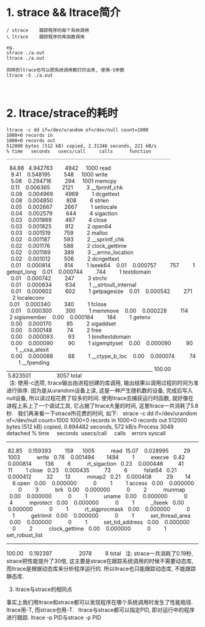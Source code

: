 # 1. strace && ltrace简介
    / strace	跟踪程序的每个系统调用
    \ ltrace	跟踪程序的库函数调用

    eg. 
	strace ./a.out
	ltrace ./a.out
	 
    同样的ltrace也可以把系统调用都打印出来, 使用-S参数
	ltrace -S ./a.out
  
 
# 2. ltrace/strace的耗时
    ltrace -c dd if=/dev/urandom of=/dev/null count=1000    
    1000+0 records in   
    1000+0 records out  
    512000 bytes (512 kB) copied, 2.31346 seconds, 221 kB/s 
    % time   seconds   usecs/call     calls      function  
    ____________________________________________________________
    84.88   4.942763        4942      1000  read    
    9.41    0.548195         548      1000  write   
    5.06    0.294716         294      1001  memcpy  
    0.11    0.006365        2121         3  __fprintf_chk   
    0.09    0.004969        4969         1  dcgettext   
    0.08    0.004850         808         6  strlen  
    0.05    0.002667        2667         1  setlocale   
    0.04    0.002579         644         4  sigaction   
    0.03    0.001869         467         4  close   
    0.03    0.001825         912         2  open64  
    0.03    0.001519         759         2  malloc  
    0.02    0.001187         593         2  __sprintf\_chk  
    0.02    0.001176         588         2  clock\_gettime  
    0.02    0.001169         389         3  __errno_location    
    0.02    0.001012         506         2  dcngettext  
    0.01    0.000814         814         1  lseek64 
    0.01    0.000757         757         1  getopt_long 
    0.01    0.000744         744         1  textdomain  
    0.01    0.000742         247         3  strchr  
    0.01    0.000634         634         1  __strtoull\_internal    
    0.01    0.000602         602         1  getpagesize 
    0.01    0.000542         271         2  localeconv  
    0.01    0.000340         340         1  fclose  
    0.01    0.000300         300         1  memmove 
    0.00    0.000228         114         2  sigismember 
    0.00    0.000184         184         1  getenv  
    0.00    0.000170          85         2  sigaddset   
    0.00    0.000148          74         2  free    
    0.00    0.000093          93         1  bindtextdomain  
    0.00    0.000090          90         1  sigemptyset 
    0.00    0.000090          90         1  __cxa_atexit    
    0.00    0.000088          88         1  __ctype\_b\_loc 
    0.00    0.000074          74         1  __fpending  
    ____________________________________________________________
    100.00    5.823501                 3057 total   
 
注:
使用-c选项, ltrace输出由进程创建的库调用, 输出结果以调用过程的时间为准进行排序.
因为是从urandom设备上读, 这是一种产生随机数的设备, 完成后写入null设备, 所以读过程花费了较多的时间.
使用ltrace去捕获运行时函数, 就好像在进程上系上了一个调试工具, 它占据了ltrace大量的时间, 这里ltrace一共消耗了5.8秒.
 
我们再来看一下strace所花费的时间, 如下:
 
strace -c dd if=/dev/urandom of=/dev/null count=1000
1000+0 records in
1000+0 records out
512000 bytes (512 kB) copied, 0.894482 seconds, 572 kB/s
Process 3049 detached
% time     seconds  usecs/call     calls    errors syscall
------ ----------- ----------- --------- --------- ----------------
 82.85    0.159393         159      1005           read
 15.07    0.028995          29      1003           write
  0.78    0.001494        1494         1           execve
  0.42    0.000814         136         6           rt_sigaction
  0.23    0.000446          41        11         1 close
  0.23    0.000435          73         6           fstat64
  0.21    0.000412          32        13           mmap2
  0.21    0.000408          29        14         6 open
  0.00    0.000000           0         1         1 access
  0.00    0.000000           0         3           brk
  0.00    0.000000           0         2           munmap
  0.00    0.000000           0         1           uname
  0.00    0.000000           0         4           mprotect
  0.00    0.000000           0         1           _llseek
  0.00    0.000000           0         1           rt_sigprocmask
  0.00    0.000000           0         1           getrlimit
  0.00    0.000000           0         1           set_thread_area
  0.00    0.000000           0         1           set_tid_address
  0.00    0.000000           0         2           clock_gettime
  0.00    0.000000           0         1           set_robust_list
------ ----------- ----------- --------- --------- ----------------
100.00    0.192397                  2078         8 total
 
注: 
strace一共消耗了0.19秒, strace把性能提升了30倍, 这主要是strace在跟踪系统调用的时候不需要动态库, 而ltrace是根据动态库来分析程序运行的.
所以ltrace也只能跟踪动态库, 不能跟踪静态库.


3) ltrace与strace的相同点

事实上我们用ltrace和strace都可以发现程序在哪个系统调用时发生了性能瓶径.
ltrace用-T, 而strace也用-T.
 
ltrace与strace都可以指定PID, 即对运行中的程序进行跟踪.
ltrace -p PID与strace -p PID
